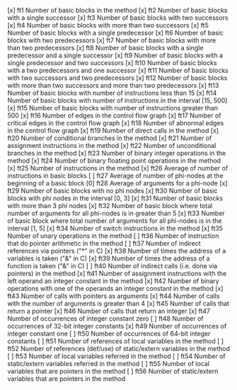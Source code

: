 [x] ft1 Number of basic blocks in the method
[x] ft2 Number of basic blocks with a single successor
[x] ft3 Number of basic blocks with two successors
[x] ft4 Number of basic blocks with more than two successors
[x] ft5 Number of basic blocks with a single predecessor
[x] ft6 Number of basic blocks with two predecessors
[x] ft7 Number of basic blocks with more than two predecessors
[x] ft8 Number of basic blocks with a single predecessor and a single successor
[x] ft9 Number of basic blocks with a single predecessor and two successors
[x] ft10 Number of basic blocks with a two predecessors and one successor
[x] ft11 Number of basic blocks with two successors and two predecessors
[x] ft12 Number of basic blocks with more than two successors and more than two predecessors
[x] ft13 Number of basic blocks with number of instructions less than 15
[x] ft14 Number of basic blocks with number of instructions in the interval [15, 500]
[x] ft15 Number of basic blocks with number of instructions greater than 500
[x] ft16 Number of edges in the control flow graph
[x] ft17 Number of critical edges in the control flow graph
[x] ft18 Number of abnormal edges in the control flow graph
[x] ft19 Number of direct calls in the method
[x] ft20 Number of conditional branches in the method
[x] ft21 Number of assignment instructions in the method
[x] ft22 Number of unconditional branches in the method
[x] ft23 Number of binary integer operations in the method
[x] ft24 Number of binary floating point operations in the method
[x] ft25 Number of instructions in the method
[x] ft26 Average of number of instructions in basic blocks
[ ] ft27 Average of number of phi-nodes at the beginning of a basic block
[0] ft28 Average of arguments for a phi-node
[x] ft29 Number of basic blocks with no phi nodes
[x] ft30 Number of basic blocks with phi nodes in the interval [0, 3]
[x] ft31 Number of basic blocks with more than 3 phi nodes
[x] ft32 Number of basic block where total number of arguments for all phi-nodes is in greater than 5
[x] ft33 Number of basic block where total number of arguments for all phi-nodes is in the interval [1, 5]
[x] ft34 Number of switch instructions in the method
[x] ft35 Number of unary operations in the method
[ ] ft36 Number of instruction that do pointer arithmetic in the method
[ ] ft37 Number of indirect references via pointers ("*" in C)
[x] ft38 Number of times the address of a variables is taken ("&" in C)
[x] ft39 Number of times the address of a function is taken ("&" in C)
[ ] ft40 Number of indirect calls (i.e. done via pointers) in the method
[x] ft41 Number of assignment instructions with the left operand an integer constant in the method
[x] ft42 Number of binary operations with one of the operands an integer constant in the method
[x] ft43 Number of calls with pointers as arguments
[x] ft44 Number of calls with the number of arguments is greater than 4
[x] ft45 Number of calls that return a pointer
[x] ft46 Number of calls that return an integer
[x] ft47 Number of occurrences of integer constant zero
[ ] ft48 Number of occurrences of 32-bit integer constants
[x] ft49 Number of occurrences of integer constant one
[ ] ft50 Number of occurrences of 64-bit integer constants
[ ] ft51 Number of references of local variables in the method
[ ] ft52 Number of references (def/use) of static/extern variables in the method
[ ] ft53 Number of local variables referred in the method
[ ] ft54 Number of static/extern variables referred in the method
[ ] ft55 Number of local variables that are pointers in the method
[ ] ft56 Number of static/extern variables that are pointers in the method